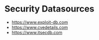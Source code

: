 
# Security Datasources

- https://www.exploit-db.com
- https://www.cvedetails.com
- https://www.itsecdb.com
